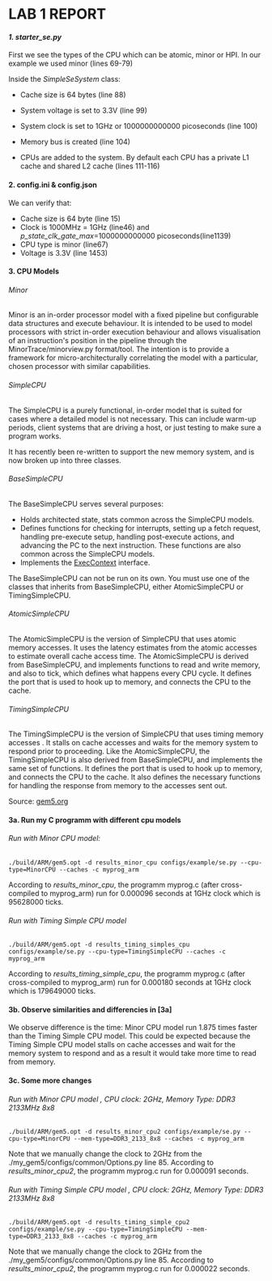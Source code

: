# LAB 1 REPORT

#### _1. starter_se.py_

First we see the types of the CPU which can be atomic, minor or HPI. In our example we used minor (lines 69-79)

Inside the _SimpleSeSystem_ class:

* Cache size is 64 bytes (line 88)

* System voltage is set to 3.3V (line 99)
* System clock is set to 1GHz or 1000000000000 picoseconds (line 100)
* Memory bus is created (line 104)
* CPUs are added to the system. By default each CPU has a private L1 cache and shared L2 cache (lines 111-116)

#### 2. config.ini & config.json

We can verify that:

* Cache size is 64 byte (line 15)
* Clock is 1000MHz = 1GHz (line46) and _p_state_clk_gate_max_=1000000000000 picoseconds(line1139)
* CPU type is minor (line67)
* Voltage is 3.3V (line 1453)

#### 3. CPU Models

###### Minor

Minor is an in-order processor model with a fixed pipeline but configurable data structures and execute behaviour. It is intended to be used to model processors with strict in-order execution behaviour and allows visualisation of an instruction's position in the pipeline through the MinorTrace/minorview.py format/tool. The intention is to provide a framework for micro-architecturally correlating the model with a particular, chosen processor with similar capabilities. 

###### SimpleCPU

The SimpleCPU is a purely functional, in-order model that is suited for cases where a detailed model is not necessary. This can include warm-up periods, client systems that are driving a host, or just testing to make sure a program works.

It has recently been re-written to support the new memory system, and is now broken up into three classes.

###### BaseSimpleCPU

The BaseSimpleCPU serves several purposes:

- Holds architected state, stats common across the SimpleCPU models.
- Defines functions for checking for interrupts, setting up a fetch request, handling pre-execute setup, handling post-execute actions, and advancing the PC to the next instruction. These functions are also common across the SimpleCPU models.
- Implements the [ExecContext](http://gem5.org/Execution_Basics#ExecContext) interface.

The BaseSimpleCPU can not be run on its own. You must use one of the classes that inherits from BaseSimpleCPU, either AtomicSimpleCPU or TimingSimpleCPU.

###### AtomicSimpleCPU

 The AtomicSimpleCPU is the version of SimpleCPU that uses atomic memory accesses. It uses the latency estimates from the atomic accesses to estimate overall cache access time. The AtomicSimpleCPU is derived from BaseSimpleCPU, and implements functions to read and write memory, and also to tick, which defines what happens every CPU cycle. It defines the port that is used to hook up to memory, and connects the CPU to the cache. 

###### TimingSimpleCPU

 The TimingSimpleCPU is the version of SimpleCPU that uses timing memory accesses . It stalls on cache accesses and waits for the memory system to respond prior to proceeding. Like the AtomicSimpleCPU, the TimingSimpleCPU is also derived from BaseSimpleCPU, and implements the same set of functions. It defines the port that is used to hook up to memory, and connects the CPU to the cache. It also defines the necessary functions for handling the response from memory to the accesses sent out.

 Source: [gem5.org](http://gem5.org/SimpleCPU#BaseSimpleCPU)

#### 3a. Run my C programm with different cpu models

###### Run with Minor CPU model:
```
./build/ARM/gem5.opt -d results_minor_cpu configs/example/se.py --cpu-type=MinorCPU --caches -c myprog_arm
```
 According to _results_minor_cpu_, the programm myprog.c (after cross-compiled to myprog_arm) run for 0.000096 seconds at 1GHz clock which is 95628000 ticks.
 
 ###### Run with Timing Simple CPU model
 ```
./build/ARM/gem5.opt -d results_timing_simples_cpu configs/example/se.py --cpu-type=TimingSimpleCPU --caches -c myprog_arm
```
  According to _results_timing_simple_cpu_, the programm myprog.c (after cross-compiled to myprog_arm) run for 0.000180 seconds at 1GHz clock which is 179649000 ticks.

#### 3b. Observe similarities and differencies in [3a]
 We observe difference is the time: Minor CPU model run 1.875 times faster than the Timing Simple CPU model.
 This could be expected because the Timing Simple CPU model stalls on cache accesses and wait for the memory system to respond and as a result it would take more time to read from memory.

#### 3c. Some more changes

###### Run with Minor CPU model , CPU clock: 2GHz, Memory Type: DDR3 2133MHz 8x8
```
./build/ARM/gem5.opt -d results_minor_cpu2 configs/example/se.py --cpu-type=MinorCPU --mem-type=DDR3_2133_8x8 --caches -c myprog_arm
```
Note that we manually change the clock to 2GHz from the ./my_gem5/configs/common/Options.py line 85.
According to _results_minor_cpu2_, the programm myprog.c run for 0.000091 seconds.

###### Run with Timing Simple CPU model , CPU clock: 2GHz, Memory Type: DDR3 2133MHz 8x8
```
./build/ARM/gem5.opt -d results_timing_simple_cpu2 configs/example/se.py --cpu-type=TimingSimpleCPU --mem-type=DDR3_2133_8x8 --caches -c myprog_arm
```
Note that we manually change the clock to 2GHz from the ./my_gem5/configs/common/Options.py line 85.
According to _results_minor_cpu2_, the programm myprog.c run for 0.000022 seconds.


